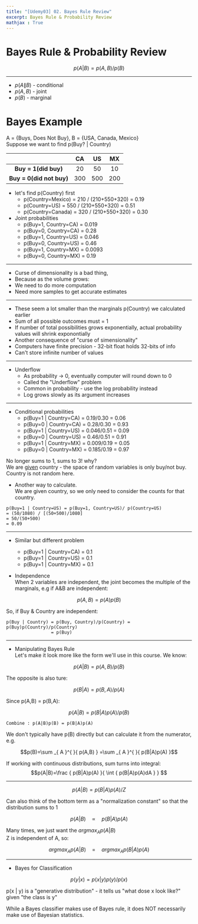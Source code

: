 ```yaml
---
title: "[Udemy03] 02. Bayes Rule Review" 
excerpt: Bayes Rule & Probability Review
mathjax : True
---
```

# Bayes Rule & Probability Review

$$p(A|B)=p(A,B)/p(B)$$  

---


- $p(A \| B)$ - conditional
- $p(A,B)$ - joint
- $p(B)$ - marginal

# Bayes Example

A = {Buys, Does Not Buy}, B = {USA, Canada, Mexico}  
Suppose we want to find p(Buy? | Country)

|                           | CA  | US  | MX  |
|:-------------------------:|:---:|:---:|:---:|
| __Buy = 1(did buy)__      |20   |50   |10   |
| __Buy = 0(did not buy)__  |300  |500  |200  |

- let's find p(Country) first
    + p(Country=Mexico) = 210 / (210+550+320) = 0.19
    + p(Country=US) = 550 / (210+550+320) = 0.51
    + p(Country=Canada) = 320 / (210+550+320) = 0.30
- Joint probabilities
    + p(Buy=1, Country=CA) = 0.019
    + p(Buy=0, Country=CA) = 0.28
    + p(Buy=1, Country=US) = 0.046
    + p(Buy=0, Country=US) = 0.46
    + p(Buy=1, Country=MX) = 0.0093
    + p(Buy=0, Country=MX) = 0.19

---
- Curse of dimensionality is a bad thing,
- Because as the volume grows:
- We need to do more computation
- Need more samples to get accurate estimates

---
- These seem a lot smaller than the marginals p(Country) we calculated earlier
- Sum of all possible outcomes must = 1
- If number of total possibilities grows exponentially, actual probability values will shrink exponontially
- Another consequence of "curse of simensionality"
- Computers have finite precision - 32-bit float holds 32-bits of info
- Can't store infinite number of values

----
- Underflow 
    - As probability → 0, eventually computer will round down to 0
    - Called the "Underflow" problem
    - Common in probability - use the log probability instead
    - Log grows slowly as its argument increases

---
- Conditional probabilities
    + p(Buy=1 \| Country=CA) = 0.19/0.30 = 0.06
    + p(Buy=0 \| Country=CA) = 0.28/0.30 = 0.93
    + p(Buy=1 \| Country=US) = 0.046/0.51 = 0.09
    + p(Buy=0 \| Country=US) = 0.46/0.51 = 0.91
    + p(Buy=1 \| Country=MX) = 0.009/0.19 = 0.05
    + p(Buy=0 \| Country=MX) = 0.185/0.19 = 0.97

No longer sums to 1, sums to 3! why?  
We are <U>given</U> country - the space of random variables is only buy/not buy.  
Country is not random here.  

- Another way to calculate.  
We are given country, so we only need to consider the counts for that country. 
```
p(Buy=1 | Country=US) = p(Buy=1, Country=US)/ p(Country=US)  
= (50/1080) / [(50+500)/1080]  
= 50/(50+500)  
= 0.09
```

---

- Similar but different problem
    + p(Buy=1 \| Country=CA) = 0.1
    + p(Buy=1 \| Country=US) = 0.1
    + p(Buy=1 \| Country=MX) = 0.1

- Independence  
When 2 variables are independent, the joint becomes the multiple of the marginals, e.g if A&B are independent:  

$$p(A,B) = p(A)p(B)$$  

So, if Buy & Country are independent:  
```
p(Buy | Country) = p(Buy, Country)/p(Country) = p(Buy)p(Country)/p(Country)  
                 = p(Buy)
```

---

- Manipulating Bayes Rule  
Let's make it look more like the form we'll use in this course. We know:  

$$p(A|B) = p(A,B) / p(B)$$  

The opposite is also ture:  

$$p(B|A) = p(B,A) / p(A)$$  

Since p(A,B) = p(B,A):  

$$p(A|B) = p(B|A)p(A) / p(B)$$  

```
Combine : p(A|B)p(B) = p(B|A)p(A) 
```

We don't typically have p(B) directly but can calculate it from the numerator, e.g.  


$$p(B)=\sum _{ A }^{  }{ p(A,B) } =\sum _{ A }^{  }{ p(B|A)p(A) }$$  


If working with continuous distributions, sum turns into integral:
$$p(A|B)=\frac { p(B|A)p(A) }{ \int { p(B|A)p(A)dA }  } $$

---

$$p(A|B) = p(B|A)p(A) / Z$$  

Can also think of the bottom term as a "normalization constant" so that the distribution sums to 1  

$$p(A|B)\quad \propto \quad p(B|A)p(A)$$  

Many times, we just want the ${ argmax }_{ A }p(A|B)$  
Z is independent of A, so:  

$${ argmax }_{ A }p(A|B)\quad =\quad { argmax }_{ A }p(B|A)p(A)$$  


---

- Bayes for Classification  

$$p(y|x) = p(x|y)p(y) / p(x)$$

p(x \| y) is a "generative distribution" - it tells us "what dose x look like?" given "the class is y"  

While a Bayes classifier makes use of Bayes rule, it does NOT necessarily make use of Bayesian statistics.  

